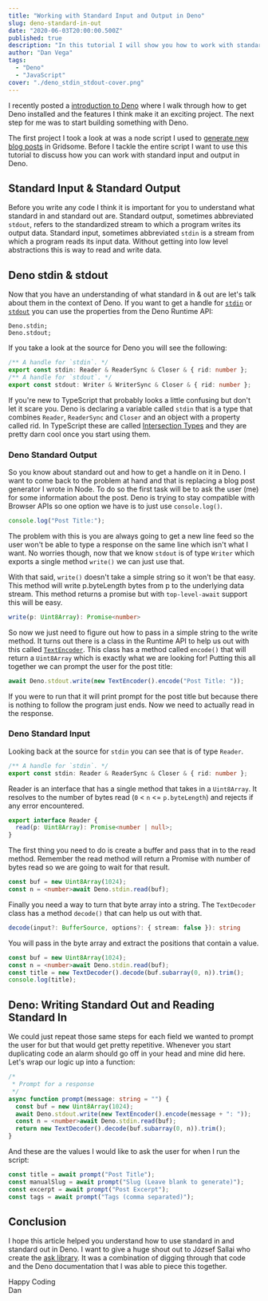 ```yaml
---
title: "Working with Standard Input and Output in Deno"
slug: deno-standard-in-out
date: "2020-06-03T20:00:00.500Z"
published: true
description: "In this tutorial I will show you how to work with standard input and output in Deno."
author: "Dan Vega"
tags:
  - "Deno"
  - "JavaScript"
cover: "./deno_stdin_stdout-cover.png"
---
```


I recently posted a [introduction to Deno](https://www.danvega.dev/blog/2020/05/29/hello-deno/) where I walk through how to get Deno installed and the features I think make it an exciting project. The next step for me was to start building something with Deno.

The first project I took a look at was a node script I used to [generate new blog posts](https://www.danvega.dev/blog/2019/04/23/gridsome-blog-post-generator/) in Gridsome. Before I tackle the entire script I want to use this tutorial to discuss how you can work with standard input and output in Deno.

## Standard Input & Standard Output

Before you write any code I think it is important for you to understand what standard in and standard out are. Standard output, sometimes abbreviated `stdout`, refers to the standardized stream to which a program writes its output data. Standard input, sometimes abbreviated `stdin` is a stream from which a program reads its input data. Without getting into low level abstractions this is way to read and write data.

## Deno stdin & stdout

Now that you have an understanding of what standard in & out are let's talk about them in the context of Deno. If you want to get a handle for [`stdin`](https://doc.deno.land/https/github.com/denoland/deno/releases/latest/download/lib.deno.d.ts#Deno.stdin) or [`stdout`](https://doc.deno.land/https/github.com/denoland/deno/releases/latest/download/lib.deno.d.ts#Deno.stdout) you can use the properties from the Deno Runtime API:

```properties
Deno.stdin;
Deno.stdout;
```

If you take a look at the source for Deno you will see the following:

```ts
/** A handle for `stdin`. */
export const stdin: Reader & ReaderSync & Closer & { rid: number };
/** A handle for `stdout`. */
export const stdout: Writer & WriterSync & Closer & { rid: number };
```

If you're new to TypeScript that probably looks a little confusing but don't let it scare you. Deno is declaring a variable called `stdin` that is a type that combines `Reader`, `ReaderSync` and `Closer` and an object with a property called rid. In TypeScript these are called [Intersection Types](https://www.typescriptlang.org/docs/handbook/advanced-types.html#intersection-types) and they are pretty darn cool once you start using them.

### Deno Standard Output

So you know about standard out and how to get a handle on it in Deno. I want to come back to the problem at hand and that is replacing a blog post generator I wrote in Node. To do so the first task will be to ask the user (me) for some information about the post. Deno is trying to stay compatible with Browser APIs so one option we have is to just use `console.log()`.

```js
console.log("Post Title:");
```

The problem with this is you are always going to get a new line feed so the user won't be able to type a response on the same line which isn't what I want. No worries though, now that we know `stdout` is of type `Writer` which exports a single method `write()` we can just use that.

With that said, `write()` doesn't take a simple string so it won't be that easy. This method will write p.byteLength bytes from p to the underlying data stream. This method returns a promise but with `top-level-await` support this will be easy.

```ts
write(p: Uint8Array): Promise<number>
```

So now we just need to figure out how to pass in a simple string to the write method. It turns out there is a class in the Runtime API to help us out with this called [`TextEncoder`](https://doc.deno.land/https/github.com/denoland/deno/releases/latest/download/lib.deno.d.ts#TextEncoder). This class has a method called `encode()` that will return a `Uint8Array` which is exactly what we are looking for! Putting this all together we can prompt the user for the post title:

```ts
await Deno.stdout.write(new TextEncoder().encode("Post Title: "));
```

If you were to run that it will print prompt for the post title but because there is nothing to follow the program just ends. Now we need to actually read in the response.

### Deno Standard Input

Looking back at the source for `stdin` you can see that is of type `Reader`.

```ts
/** A handle for `stdin`. */
export const stdin: Reader & ReaderSync & Closer & { rid: number };
```

Reader is an interface that has a single method that takes in a `Uint8Array`. It resolves to the number of bytes read (`0` < `n` <= `p.byteLength`) and rejects if any error encountered.

```ts
export interface Reader {
  read(p: Uint8Array): Promise<number | null>;
}
```

The first thing you need to do is create a buffer and pass that in to the read method. Remember the read method will return a Promise with number of bytes read so we are going to wait for that result.

```ts
const buf = new Uint8Array(1024);
const n = <number>await Deno.stdin.read(buf);
```

Finally you need a way to turn that byte array into a string. The `TextDecoder` class has a method `decode()` that can help us out with that.

```ts
decode(input?: BufferSource, options?: { stream: false }): string
```

You will pass in the byte array and extract the positions that contain a value.

```ts
const buf = new Uint8Array(1024);
const n = <number>await Deno.stdin.read(buf);
const title = new TextDecoder().decode(buf.subarray(0, n)).trim();
console.log(title);
```

## Deno: Writing Standard Out and Reading Standard In

We could just repeat those same steps for each field we wanted to prompt the user for but that would get pretty repetitive. Whenever you start duplicating code an alarm should go off in your head and mine did here. Let's wrap our logic up into a function:

```ts
/*
 * Prompt for a response
 */
async function prompt(message: string = "") {
  const buf = new Uint8Array(1024);
  await Deno.stdout.write(new TextEncoder().encode(message + ": "));
  const n = <number>await Deno.stdin.read(buf);
  return new TextDecoder().decode(buf.subarray(0, n)).trim();
}
```

And these are the values I would like to ask the user for when I run the script:

```js
const title = await prompt("Post Title");
const manualSlug = await prompt("Slug (Leave blank to generate)");
const excerpt = await prompt("Post Excerpt");
const tags = await prompt("Tags (comma separated)");
```

## Conclusion

I hope this article helped you understand how to use standard in and standard out in Deno. I want to give a huge shout out to József Sallai who create the [ask library](https://github.com/jozsefsallai/ask/blob/master/README.md). It was a combination of digging through that code and the Deno documentation that I was able to piece this together.

Happy Coding  
Dan